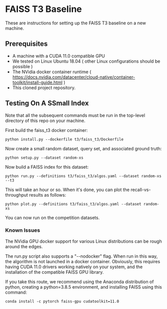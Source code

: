 # FAISS T3 Baseline

These are instructions for setting up the FAISS T3 baseline on a new machine.

## Prerequisites

* A machine with a CUDA 11.0 compatible GPU
* We tested on Linux Ubuntu 18.04 ( other Linux configurations should be possible )
* The NVidia docker container runtime ( https://docs.nvidia.com/datacenter/cloud-native/container-toolkit/install-guide.html )
* This cloned project repository.

## Testing On A SSmall Index

Note that all the subsequent commands must be run in the top-level directory of this repo on your machine.

First build the faiss_t3 docker container:
```
python install.py --dockerfile t3/faiss_t3/Dockerfile
```
Now create a small random dataset, query set, and associated ground truth:
```
python setup.py --dataset random-xs
```
Now build a FAISS index for this dataset:
```
python run.py --definitions t3/faiss_t3/algos.yaml --dataset random-xs --t3 
```
This will take an hour or so.  When it's done, you can plot the recall-vs-throughput results as follows:
```
python plot.py --definitions t3/faiss_t3/algos.yaml --dataset random-xs
```
You can now run on the competition datasets.

### Known Issues

The NVidia GPU docker support for various Linux distributions can be rough around the edges.

The run.py script also supports a "--nodocker" flag.  When run in this way, the algorithm is not launched in a docker container. Obviously, this requires having CUDA 11.0 drivers working natively on your system, and the installation of the compatible FAISS GPU library.

If you take this route, we recommend using the Anaconda distribution of python, creating a python=3.8.5 environment, and installing FAISS using this command:
```
conda install -c pytorch faiss-gpu cudatoolkit=11.0
```
